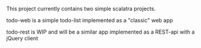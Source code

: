 This project currently contains two simple scalatra projects.

todo-web is a simple todo-list implemented as a "classic" web app

todo-rest is WIP and will be a similar app implemented as a REST-api with a jQuery client
